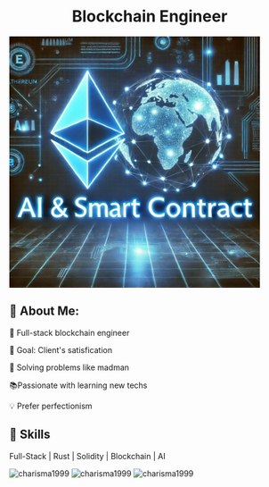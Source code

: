 <h1 align="center">Blockchain Engineer</h1>

<img align="center" justify = "center" height = "450em" width = "450em" src = "./github_logo.jpg">

<p align="center">
  <div>
    <h2>🌟 About Me:</h2>
    <p> 💪 Full-stack blockchain engineer</p>
    <p> 🎯 Goal: Client's satisfication </p>
    <p> 🔑 Solving problems like madman</p>
    <p> 📚Passionate with learning new techs</p>
    <p> 💡 Prefer perfectionism</p>
  </div> 
  <div>
  <h2>🌟 Skills</h2>
  <p>Full-Stack | Rust | Solidity | Blockchain | AI</p></div>

<p>
    <img height="150em"  src="https://github-readme-stats.vercel.app/api/top-langs?username=charisma1999&show_icons=true&locale=en&layout=compact&theme=one_dark_pro" alt="charisma1999" />
    <img height="150em"  src="https://github-readme-stats.vercel.app/api?username=charisma1999&theme=one_dark_pro&show_icons=true&locale=en" alt="charisma1999" />
    <img height="150em"  src="https://github-readme-streak-stats.herokuapp.com/?user=charisma1999&theme=one_dark_pro&" alt="charisma1999" />
</p>
